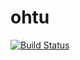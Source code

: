 # ohtu

[![Build Status](https://travis-ci.org/SIholin/ohtu-viikko1.svg?branch=master)](https://travis-ci.org/SIholin/ohtu-viikko1)
